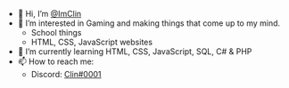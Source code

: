 - 👋 Hi, I’m [@ImClin](https://github.com/ImClin/)
- 👀 I’m interested in Gaming and making things that come up to my mind.
  - School things
  - HTML, CSS, JavaScript websites
- 🌱 I’m currently learning HTML, CSS, JavaScript, SQL, C# & PHP
- 📫 How to reach me:
  - Discord: [Clin#0001](https://discordapp.com/users/866047772980805652/)
